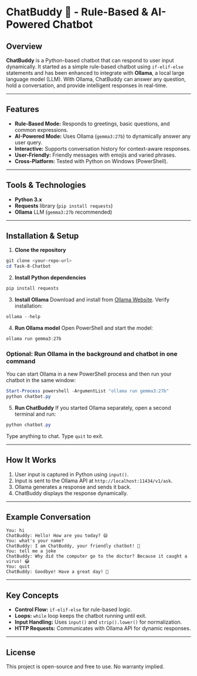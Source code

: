 # ChatBuddy 🤖 - Rule-Based & AI-Powered Chatbot

## Overview
**ChatBuddy** is a Python-based chatbot that can respond to user input dynamically. It started as a simple rule-based chatbot using `if-elif-else` statements and has been enhanced to integrate with **Ollama**, a local large language model (LLM). With Ollama, ChatBuddy can answer any question, hold a conversation, and provide intelligent responses in real-time.

---

## Features
- **Rule-Based Mode:** Responds to greetings, basic questions, and common expressions.
- **AI-Powered Mode:** Uses Ollama (`gemma3:27b`) to dynamically answer any user query.
- **Interactive:** Supports conversation history for context-aware responses.
- **User-Friendly:** Friendly messages with emojis and varied phrases.
- **Cross-Platform:** Tested with Python on Windows (PowerShell).

---

## Tools & Technologies
- **Python 3.x**
- **Requests** library (`pip install requests`)
- **Ollama** LLM (`gemma3:27b` recommended)

---

## Installation & Setup

1. **Clone the repository**
```powershell
git clone <your-repo-url>
cd Task-8-Chatbot
````

2. **Install Python dependencies**

```powershell
pip install requests
```

3. **Install Ollama**
   Download and install from [Ollama Website](https://ollama.com/).
   Verify installation:

```powershell
ollama --help
```

4. **Run Ollama model**
   Open PowerShell and start the model:

```powershell
ollama run gemma3:27b
```

### Optional: Run Ollama in the background and chatbot in one command

You can start Ollama in a new PowerShell process and then run your chatbot in the same window:

```powershell
Start-Process powershell -ArgumentList "ollama run gemma3:27b"
python chatbot.py
```

5. **Run ChatBuddy**
   If you started Ollama separately, open a second terminal and run:

```powershell
python chatbot.py
```

Type anything to chat. Type `quit` to exit.

---

## How It Works

1. User input is captured in Python using `input()`.
2. Input is sent to the Ollama API at `http://localhost:11434/v1/ask`.
3. Ollama generates a response and sends it back.
4. ChatBuddy displays the response dynamically.

---

## Example Conversation

```
You: hi
ChatBuddy: Hello! How are you today? 😄
You: what's your name?
ChatBuddy: I am ChatBuddy, your friendly chatbot! 🤖
You: tell me a joke
ChatBuddy: Why did the computer go to the doctor? Because it caught a virus! 😂
You: quit
ChatBuddy: Goodbye! Have a great day! 👋
```

---

## Key Concepts

* **Control Flow:** `if-elif-else` for rule-based logic.
* **Loops:** `while` loop keeps the chatbot running until exit.
* **Input Handling:** Uses `input()` and `strip().lower()` for normalization.
* **HTTP Requests:** Communicates with Ollama API for dynamic responses.

---

## License

This project is open-source and free to use. No warranty implied.

```
